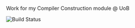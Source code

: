 Work for my Compiler Construction module @ UoB

![Build Status](https://img.shields.io/travis/NotBobTheBuilder/compiler-construction.svg)

